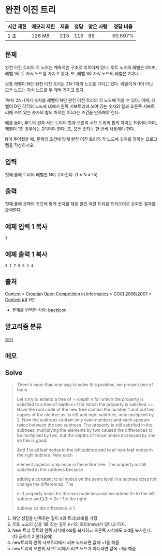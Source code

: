 # 완전 이진 트리 

| 시간 제한 | 메모리 제한 | 제출 | 정답 | 맞은 사람 | 정답 비율 |
| --------- | ----------- | ---- | ---- | --------- | --------- |
| 1 초      | 128 MB      | 215  | 119  | 95        | 60.897%   |

## 문제

완전 이진 트리의 각 노드는 계측적인 구조로 이루어져 있다. 루트 노드의 레벨은 0이며, 레벨 1의 두 자식 노드를 가지고 있다. 또, 레벨 1의 자식 노드의 레벨은 2이다.

보통 레벨이 N인 완전 이진 트리는 2N-1개의 노드를 가지고 있다. 레벨이 N-1이 아닌 모든 노드는 자식 노드를 두 개씩 가지고 있다.

1부터 2N-1까지 숫자를 레벨이 N인 완전 이진 트리의 각 노드에 적을 수 있다. 이때, 레벨이 D인 각각의 노드에 대해서 왼쪽 서브트리에 쓰여 있는 숫자의 합과 오른쪽 서브트리에 쓰여 있는 숫자의 합의 차이는 2D라는 조건을 만족해야 한다.

예를 들어, 루트의 왼쪽 서브 트리의 합과 오른쪽 서브 트리의 합의 차이는 1이어야 하며, 레벨이 1인 경우에는 2이어야 한다. 또, 모든 숫자는 한 번씩 사용해야 한다.

N이 주어졌을 때, 문제의 조건에 맞게 완전 이진 트리의 각 노드에 숫자를 정하는 프로그램을 작성하시오.

## 입력

첫째 줄에 트리의 레벨인 N이 주어진다. (1 ≤ N ≤ 15)

## 출력

첫째 줄에 문제의 조건에 맞게 숫자를 채운 완전 이진 트리를 프리오더로 순회한 결과를 출력한다.

## 예제 입력 1 복사

```
3
```

## 예제 출력 1 복사

```
3 1 7 5 6 2 4
```



## 출처

[Contest ](https://www.acmicpc.net/category/45)> [Croatian Open Competition in Informatics ](https://www.acmicpc.net/category/17)> [COCI 2006/2007 ](https://www.acmicpc.net/category/24)> [Contest #4](https://www.acmicpc.net/category/detail/111) 5번

- 문제를 번역한 사람: [baekjoon](https://www.acmicpc.net/user/baekjoon)

## 알고리즘 분류

[보기](https://www.acmicpc.net/problem/3038#)

## 메모



## Solve

> There's more than one way to solve this problem, we present one of them. 
>
> Let's try to extend a tree of ==depth n for which the property is satisfied to a tree of depth n+1 for which the property is satisfied.== Have the root node of the new tree contain the number 1 and put two copies of the old tree as its left and right subtrees, only multiplied by 2. Now the subtrees contain only even numbers and each appears twice between the two subtrees. The property is still satisfied in the subtrees; multiplying the elements by two caused the differences to be multiplied by two, but the depths of those nodes increased by one so this is good. 
>
> Add 1 to all leaf nodes in the left subtree and to all non-leaf nodes in the right subtree. Now each 
>
> element appears only once in the entire tree. The property is still satisfied in the subtrees because 
>
> adding a constant to all nodes on the same level in a subtree does not change the differences. The 
>
> n−1
>  property holds for the root node because we added 2n to the left subtree and ∑2i = 2n −1to the right 
>
> subtree so the difference is 1. 

1. 해당 성질을 만족하는 깊이 n의 트리(old)를 가정 
2. 루트 노드의 값을 1로 갖는 깊이 n+1의 트리(new)가 있다고 하자. 
3. New 트리 루트의 왼쪽 자식에 old를 복사하고 오른쪽 자식에도 old를 복사한다. (다 곱하기 2 한다음에)
4. new트리의 왼쪽 서브트리에서 리프 노드라면 값에 +1을 해줌 
5. new트리의 오른쪽 서브트리에서 리프 노드가 아니라면 값에 +1을 해줌 

